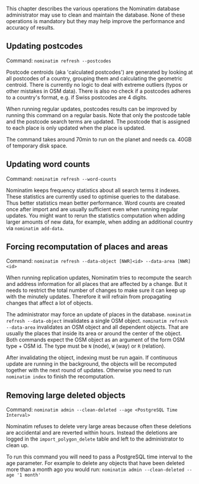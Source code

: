 This chapter describes the various operations the Nominatim database administrator
may use to clean and maintain the database. None of these operations is mandatory
but they may help improve the performance and accuracy of results.


## Updating postcodes

Command: `nominatim refresh --postcodes`

Postcode centroids (aka 'calculated postcodes') are generated by looking at all
postcodes of a country, grouping them and calculating the geometric centroid.
There is currently no logic to deal with extreme outliers (typos or other
mistakes in OSM data). There is also no check if a postcodes adheres to a
country's format, e.g. if Swiss postcodes are 4 digits.

When running regular updates, postcodes results can be improved by running
this command on a regular basis. Note that only the postcode table and the
postcode search terms are updated. The postcode that is assigned to each place
is only updated when the place is updated.

The command takes around 70min to run on the planet and needs ca. 40GB of
temporary disk space.


## Updating word counts

Command: `nominatim refresh --word-counts`

Nominatim keeps frequency statistics about all search terms it indexes. These
statistics are currently used to optimise queries to the database. Thus better
statistics mean better performance. Word counts are created once after import
and are usually sufficient even when running regular updates. You might want
to rerun the statistics computation when adding larger amounts of new data,
for example, when adding an additional country via `nominatim add-data`.


## Forcing recomputation of places and areas

Command: `nominatim refresh --data-object [NWR]<id> --data-area [NWR]<id>`

When running replication updates, Nominatim tries to recompute the search
and address information for all places that are affected by a change. But it
needs to restrict the total number of changes to make sure it can keep up
with the minutely updates. Therefore it will refrain from propagating changes
that affect a lot of objects.

The administrator may force an update of places in the database.
`nominatim refresh --data-object` invalidates a single OSM object.
`nominatim refresh --data-area` invalidates an OSM object and all dependent
objects. That are usually the places that inside its area or around the
center of the object. Both commands expect the OSM object as an argument
of the form OSM type + OSM id. The type must be `N` (node), `W` (way) or
`R` (relation).

After invalidating the object, indexing must be run again. If continuous
update are running in the background, the objects will be recomputed together
with the next round of updates. Otherwise you need to run `nominatim index`
to finish the recomputation.


## Removing large deleted objects

Command: `nominatim admin --clean-deleted --age <PostgreSQL Time Interval>`

Nominatim refuses to delete very large areas because often these deletions are
accidental and are reverted within hours. Instead the deletions are logged in
the `import_polygon_delete` table and left to the administrator to clean up.

To run this command you will need to pass a PostgreSQL time interval to the age 
parameter. For example to delete any objects that have been deleted more than a 
month ago you would run:
`nominatim admin --clean-deleted --age '1 month'`

